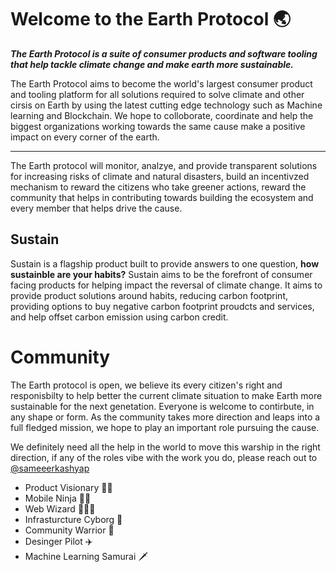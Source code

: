 # Welcome to the Earth Protocol  🌏



***The Earth Protocol is a suite of consumer products and software tooling that help tackle climate change and make earth more sustainable.***



The Earth Protocol aims to become the world's largest consumer product and tooling platform for all solutions required to solve climate and other cirsis on Earth by using the latest cutting edge technology such as Machine learning and Blockchain. 
We hope to colloborate, coordinate and help the biggest organizations working towards the same cause make a positive impact on every corner of the earth.


****
The Earth protocol will monitor, analzye, and provide transparent solutions for increasing risks of climate and natural disasters, build an incentivzed mechanism to reward the citizens who take greener actions, reward the community that helps in contributing towards building the ecosystem and every member that helps drive the cause.



## **Sustain**

Sustain is a flagship product built to provide answers to one question, **how sustainble are your habits?** Sustain aims to be the forefront of consumer facing products for helping impact the reversal of climate change.
It aims to provide product solutions around habits, reducing carbon footprint, providing options to buy negative carbon footprint proudcts and services, and help offset carbon emission using carbon credit.


# Community 

The Earth protocol is open, we believe its every citizen's right and responisbilty to help better the current climate situation to make Earth more sustainable for the next genetation. Everyone is welcome to contirbute, in any shape or form.
As the community takes more direction and leaps into a full fledged mission, we hope to play an important role pursuing the cause.

We definitely need all the help in the world to move this warship in the right direction, if any of the roles vibe with the work you do, please reach out to [@sameeerkashyap](https://twitter.com/Sameeerkashyap)

- Product Visionary 🧞‍♂️
- Mobile Ninja 🥷🏻
- Web Wizard 🧙🏻‍♂️
- Infrasturcture Cyborg 🦾
- Community Warrior 🤺
- Desinger Pilot ✈️ 
- Machine Learning Samurai 🗡

